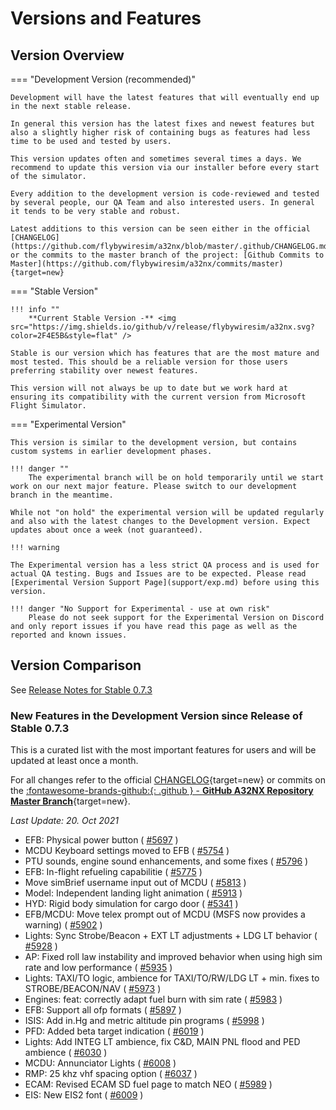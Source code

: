# Versions and Features

## Version Overview

=== "Development Version (recommended)"

    Development will have the latest features that will eventually end up in the next stable release. 
    
    In general this version has the latest fixes and newest features but also a slightly higher risk of containing bugs as features had less time to be used and tested by users.

    This version updates often and sometimes several times a days. We recommend to update this version via our installer before every start of the simulator.

    Every addition to the development version is code-reviewed and tested by several people, our QA Team and also interested users. In general it tends to be very stable and robust.

    Latest additions to this version can be seen either in the official [CHANGELOG](https://github.com/flybywiresim/a32nx/blob/master/.github/CHANGELOG.md) or the commits to the master branch of the project: [Github Commits to Master](https://github.com/flybywiresim/a32nx/commits/master){target=new}

=== "Stable Version"

    !!! info ""
        **Current Stable Version -** <img src="https://img.shields.io/github/v/release/flybywiresim/a32nx.svg?color=2F4E5B&style=flat" />

    Stable is our version which has features that are the most mature and most tested. This should be a reliable version for those users preferring stability over newest features.

    This version will not always be up to date but we work hard at ensuring its compatibility with the current version from Microsoft Flight Simulator.

=== "Experimental Version"

    This version is similar to the development version, but contains custom systems in earlier development phases.
    
    !!! danger ""
        The experimental branch will be on hold temporarily until we start work on our next major feature. Please switch to our development branch in the meantime.
    
    While not "on hold" the experimental version will be updated regularly and also with the latest changes to the Development version. Expect updates about once a week (not guaranteed).    

    !!! warning
    
    The Experimental version has a less strict QA process and is used for actual QA testing. Bugs and Issues are to be expected. Please read [Experimental Version Support Page](support/exp.md) before using this version.

    !!! danger "No Support for Experimental - use at own risk"
        Please do not seek support for the Experimental Version on Discord and only report issues if you have read this page as well as the reported and known issues.

<!--
Currently we are testing the new implementation of the TCAS.

-->

## Version Comparison

See [Release Notes for Stable 0.7.3](../release-notes/v073.md)

### New Features in the Development Version since Release of Stable 0.7.3

This is a curated list with the most important features for users and
will be updated at least once a month.

For all changes refer to the official [CHANGELOG](https://github.com/flybywiresim/a32nx/blob/master/.github/CHANGELOG.md){target=new} or commits on the [:fontawesome-brands-github:{: .github } - **GitHub A32NX Repository Master Branch**](https://github.com/flybywiresim/a32nx/commits/master){target=new}.

*Last Update: 20. Oct 2021*

- EFB: Physical power button ( [#5697](https://github.com/flybywiresim/a32nx/pull/5697) )
- MCDU Keyboard settings moved to EFB ( [#5754](https://github.com/flybywiresim/a32nx/pull/5754) )
- PTU sounds, engine sound enhancements, and some fixes ( [#5796](https://github.com/flybywiresim/a32nx/pull/5796) )
- EFB: In-flight refueling capabilitie ( [#5775](https://github.com/flybywiresim/a32nx/pull/5775) )
- Move simBrief username input out of MCDU ( [#5813](https://github.com/flybywiresim/a32nx/pull/5813) )
- Model: Independent landing light animation ( [#5913](https://github.com/flybywiresim/a32nx/pull/5913) )
- HYD: Rigid body simulation for cargo door ( [#5341](https://github.com/flybywiresim/a32nx/pull/5341) )
- EFB/MCDU: Move telex prompt out of MCDU (MSFS now provides a warning) ( [#5902](https://github.com/flybywiresim/a32nx/pull/5902) )
- Lights: Sync Strobe/Beacon + EXT LT adjustments + LDG LT behavior ( [#5928](https://github.com/flybywiresim/a32nx/pull/5928) )
- AP: Fixed roll law instability and improved behavior when using high sim rate and low performance ( [#5935](https://github.com/flybywiresim/a32nx/pull/5935) )
- Lights: TAXI/TO logic, ambience for TAXI/TO/RW/LDG LT + min. fixes to STROBE/BEACON/NAV ( [#5973](https://github.com/flybywiresim/a32nx/pull/5973) )
- Engines: feat: correctly adapt fuel burn with sim rate ( [#5983](https://github.com/flybywiresim/a32nx/pull/5983) )
- EFB: Support all ofp formats ( [#5897](https://github.com/flybywiresim/a32nx/pull/5897) )
- ISIS: Add in.Hg and metric altitude pin programs ( [#5998](https://github.com/flybywiresim/a32nx/pull/5998) )
- PFD: Added beta target indication ( [#6019](https://github.com/flybywiresim/a32nx/pull/6019) )
- Lights: Add INTEG LT ambience, fix C&D, MAIN PNL flood and PED ambience ( [#6030](https://github.com/flybywiresim/a32nx/pull/6030) )
- MCDU: Annunciator Lights ( [#6008](https://github.com/flybywiresim/a32nx/pull/6008) )
- RMP: 25 khz vhf spacing option ( [#6037](https://github.com/flybywiresim/a32nx/pull/6037) )
- ECAM: Revised ECAM SD fuel page to match NEO ( [#5989](https://github.com/flybywiresim/a32nx/pull/5989) )
- EIS: New EIS2 font ( [#6009](https://github.com/flybywiresim/a32nx/pull/6009) )
